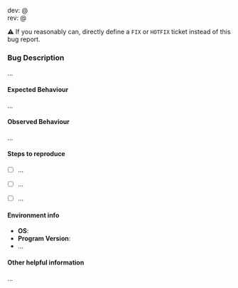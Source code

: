 dev: @ \
rev: @

:warning: If you reasonably can, directly define a `FIX` or `HOTFIX` ticket instead of this bug report.

### Bug Description

...


#### Expected Behaviour

...


#### Observed Behaviour

...


#### Steps to reproduce

- [ ] ...
- [ ] ...
- [ ] ...


#### Environment info

- **OS**:
- **Program Version**:
- ...


#### Other helpful information

...
